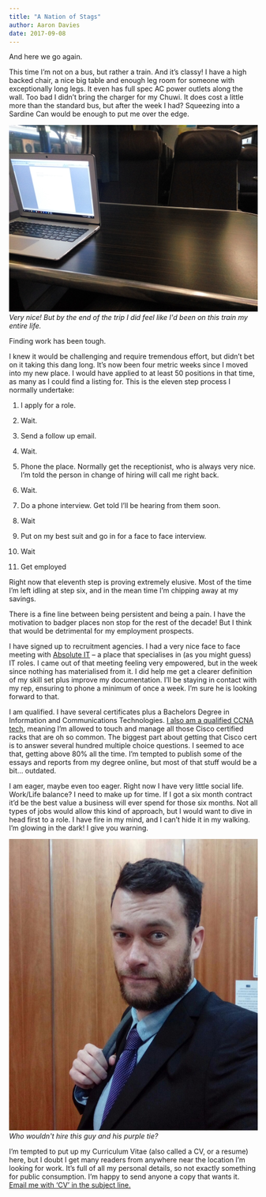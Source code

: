 ```yaml
---
title: "A Nation of Stags"
author: Aaron Davies
date: 2017-09-08
---
```


And here we go again.

This time I’m not on a bus, but rather a train. And it’s classy! I have a high backed chair, a nice big table and enough leg room for someone with exceptionally long legs. It even has full spec AC power outlets along the wall. Too bad I didn’t bring the charger for my Chuwi. It does cost a little more than the standard bus, but after the week I had? Squeezing into a Sardine Can would be enough to put me over the edge.

[![Very nice! But by the end of the trip I did feel like I'd been on this train my entire life.](../../media/images/blog/IMG_20170908_170102.jpg)](/assets/static/src/media/images/blog/IMG_20170908_170102.jpg)
_Very nice! But by the end of the trip I did feel like I'd been on this train my entire life._

Finding work has been tough.

I knew it would be challenging and require tremendous effort, but didn’t bet on it taking this dang long. It’s now been four metric weeks since I moved into my new place. I would have applied to at least 50 positions in that time, as many as I could find a listing for. This is the eleven step process I normally undertake:

1. I apply for a role.

2. Wait.

3. Send a follow up email.

4. Wait.

5. Phone the place. Normally get the receptionist, who is always very nice. I’m told the person in change of hiring will call me right back.

6. Wait.

7. Do a phone interview. Get told I’ll be hearing from them soon.

8. Wait

9. Put on my best suit and go in for a face to face interview.

10. Wait

11. Get employed

Right now that eleventh step is proving extremely elusive. Most of the time I’m left idling at step six, and in the mean time I’m chipping away at my savings.

There is a fine line between being persistent and being a pain. I have the motivation to badger places non stop for the rest of the decade! But I think that would be detrimental for my employment prospects.

I have signed up to recruitment agencies. I had a very nice face to face meeting with [Absolute IT](https://www.absoluteit.co.nz/) – a place that specialises in (as you might guess) IT roles. I came out of that meeting feeling very empowered, but in the week since nothing has materialised from it. I did help me get a clearer definition of my skill set plus improve my documentation. I’ll be staying in contact with my rep, ensuring to phone a minimum of once a week. I’m sure he is looking forward to that.

I am qualified. I have several certificates plus a Bachelors Degree in Information and Communications Technologies. [I also am a qualified CCNA tech](https://www.cisco.com/c/en/us/training-events/training-certifications/certifications/associate/ccna-routing-switching.html), meaning I’m allowed to touch and manage all those Cisco certified racks that are oh so common. The biggest part about getting that Cisco cert is to answer several hundred multiple choice questions. I seemed to ace that, getting above 80% all the time. I’m tempted to publish some of the essays and reports from my degree online, but most of that stuff would be a bit… outdated.

I am eager, maybe even too eager. Right now I have very little social life. Work/Life balance? I need to make up for time. If I got a six month contract it’d be the best value a business will ever spend for those six months. Not all types of jobs would allow this kind of approach, but I would want to dive in head first to a role. I have fire in my mind, and I can’t hide it in my walking. I’m glowing in the dark! I give you warning.

[![Who wouldn't hire this guy and his purple tie?](../../media/images/blog/HireThisGuy.jpg)](/assets/static/src/media/images/blog/HireThisGuy.jpg)
_Who wouldn't hire this guy and his purple tie?_

I’m tempted to put up my Curriculum Vitae (also called a CV, or a resume) here, but I doubt I get many readers from anywhere near the location I’m looking for work. It’s full of all my personal details, so not exactly something for public consumption. I’m happy to send anyone a copy that wants it. [Email me with ‘CV’ in the subject line.](mailto:aaronights@gmail.com?subject=CV)
